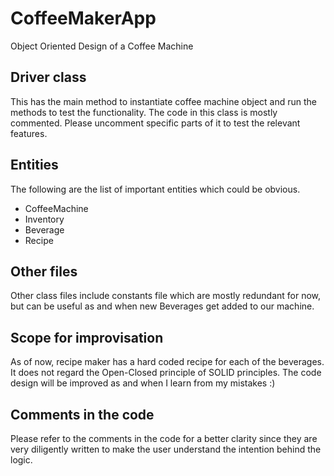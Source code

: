 # CoffeeMakerApp
Object Oriented Design of a Coffee Machine
## Driver class
This has the main method to instantiate coffee machine object and run the methods to test the functionality. The code in this class is mostly commented. Please uncomment specific parts of it  to test the relevant features.

## Entities
The following are the list of important entities which could be obvious.
- CoffeeMachine
- Inventory
- Beverage
- Recipe

## Other files
Other class files include constants file which are mostly redundant for now, but can be useful as and when new Beverages get added to our machine. 

## Scope for improvisation
As of now, recipe maker has a hard coded recipe for each of the beverages. It does not regard the Open-Closed principle of SOLID principles. The code design will be improved as and when I learn from my mistakes :) 

## Comments in the code
Please refer to the comments in the code for a better clarity since they are very diligently written to make the user understand the intention behind the logic. 

